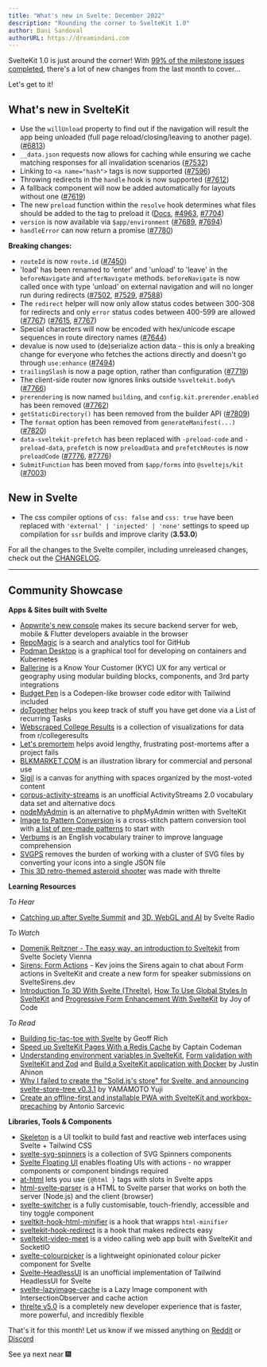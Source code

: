 ```yaml
---
title: "What's new in Svelte: December 2022"
description: "Rounding the corner to SvelteKit 1.0"
author: Dani Sandoval
authorURL: https://dreamindani.com
---
```


SvelteKit 1.0 is just around the corner! With [99% of the milestone issues completed](https://github.com/sveltejs/kit/milestone/2), there's a lot of new changes from the last month to cover...

Let's get to it!

## What's new in SvelteKit
- Use the `willUnload` property to find out if the navigation will result the app being unloaded (full page reload/closing/leaving to another page). ([#6813](https://github.com/sveltejs/kit/pull/6813))
- `__data.json` requests now allows for caching while ensuring we cache matching responses for all invalidation scenarios ([#7532](https://github.com/sveltejs/kit/pull/7532))
- Linking to `<a name="hash">` tags is now supported ([#7596](https://github.com/sveltejs/kit/pull/7596))
- Throwing redirects in the `handle` hook is now supported ([#7612](https://github.com/sveltejs/kit/pull/7612))
- A fallback component will now be added automatically for layouts without one ([#7619](https://github.com/sveltejs/kit/pull/7619))
- The new `preload` function within the `resolve` hook determines what files should be added to the <head> tag to preload it ([Docs](https://kit.svelte.dev/docs/hooks#server-hooks-handle), [#4963](https://github.com/sveltejs/kit/pull/4963), [#7704](https://github.com/sveltejs/kit/pull/7704))
- `version` is now available via `$app/environment` ([#7689](https://github.com/sveltejs/kit/pull/7689), [#7694](https://github.com/sveltejs/kit/pull/7694))
- `handleError` can now return a promise ([#7780](https://github.com/sveltejs/kit/pull/7780))


**Breaking changes:**
- `routeId` is now `route.id` ([#7450](https://github.com/sveltejs/kit/pull/7450))
- 'load' has been renamed to 'enter' and 'unload' to 'leave' in the `beforeNavigate` and `afterNavigate` methods. `beforeNavigate` is now called once with type 'unload' on external navigation and will no longer run during redirects ([#7502](https://github.com/sveltejs/kit/pull/7502), [#7529](https://github.com/sveltejs/kit/pull/7529), [#7588](https://github.com/sveltejs/kit/pull/7588))
- The `redirect` helper will now only allow status codes between 300-308 for redirects and only `error` status codes between 400-599 are allowed ([#7767](https://github.com/sveltejs/kit/pull/7767)) ([#7615](https://github.com/sveltejs/kit/pull/7615), [#7767](https://github.com/sveltejs/kit/pull/7767))
- Special characters will now be encoded with hex/unicode escape sequences in route directory names ([#7644](https://github.com/sveltejs/kit/pull/7644))
- devalue is now used to (de)serialize action data - this is only a breaking change for everyone who fetches the actions directly and doesn't go through `use:enhance` ([#7494](https://github.com/sveltejs/kit/pull/7494))
- `trailingSlash` is now a page option, rather than configuration ([#7719](https://github.com/sveltejs/kit/pull/7719))
- The client-side router now ignores links outside `%sveltekit.body%` ([#7766](https://github.com/sveltejs/kit/pull/7766))
- `prerendering` is now named `building`, and `config.kit.prerender.enabled` has been removed ([#7762](https://github.com/sveltejs/kit/pull/7762))
- `getStaticDirectory()` has been removed from the builder API ([#7809](https://github.com/sveltejs/kit/pull/7809))
- The `format` option has been removed from `generateManifest(...)` ([#7820](https://github.com/sveltejs/kit/pull/7820))
- `data-sveltekit-prefetch` has been replaced with `-preload-code` and `-preload-data`, `prefetch` is now `preloadData` and `prefetchRoutes` is now `preloadCode` ([#7776](https://github.com/sveltejs/kit/pull/7776), [#7776](https://github.com/sveltejs/kit/pull/7776))
- `SubmitFunction` has been moved from `$app/forms` into `@sveltejs/kit` ([#7003](https://github.com/sveltejs/kit/pull/7003))

## New in Svelte
- The css compiler options of `css: false` and `css: true` have been replaced with `'external' | 'injected' | 'none'` settings to speed up compilation for `ssr` builds and improve clarity (**3.53.0**)

For all the changes to the Svelte compiler, including unreleased changes, check out the [CHANGELOG](https://github.com/sveltejs/svelte/blob/master/CHANGELOG.md).

---

## Community Showcase

**Apps & Sites built with Svelte**
- [Appwrite's new console](https://github.com/appwrite/console) makes its secure backend server for web, mobile & Flutter developers avaiable in the browser
- [RepoMagic](https://www.repomagic.com/) is a search and analytics tool for GitHub
- [Podman Desktop](https://github.com/containers/podman-desktop) is a graphical tool for developing on containers and Kubernetes
- [Ballerine](https://github.com/ballerine-io/ballerine) is a Know Your Customer (KYC) UX for any vertical or geography using modular building blocks, components, and 3rd party integrations
- [Budget Pen](https://github.com/Nico-Mayer/budget_pen) is a Codepen-like browser code editor with Tailwind included
- [doTogether](https://github.com/SarcevicAntonio/doTogether) helps you keep track of stuff you have get done via a List of recurring Tasks
- [Webscraped College Results](https://www.redditcollegeresults.com/) is a collection of visualizations for data from r/collegeresults
- [Let's premortem](https://letspremortem.com/) helps avoid lengthy, frustrating post-mortems after a project fails
- [BLKMARKET.COM](https://beta.blkmarket.com/) is an illustration library for commercial and personal use
- [Sigil](https://sigilspace.com/) is a canvas for anything with spaces organized by the most-voted content
- [corpus-activity-streams](https://github.com/ryanatkn/corpus-activity-streams) is an unofficial ActivityStreams 2.0 vocabulary data set and alternative docs 
- [nodeMyAdmin](https://github.com/Andrea055/nodeMyAdmin) is an alternative to phpMyAdmin written with SvelteKit
- [Image to Pattern Conversion](https://www.thread-bare.com/convert) is a cross-stitch pattern conversion tool with [a list of pre-made patterns](https://www.thread-bare.com/store) to start with
- [Verbums](https://verbums.vdoc.dev/) is an English vocabulary trainer to improve language comprehension
- [SVGPS](https://svgps.app/) removes the burden of working with a cluster of SVG files by converting your icons into a single JSON file
- [This 3D retro-themed asteroid shooter](https://photon-alexwarnes.vercel.app/showcase/asteroids) was made with threlte


**Learning Resources**

_To Hear_
- [Catching up after Svelte Summit](https://www.svelteradio.com/episodes/catching-up) and [3D, WebGL and AI](https://www.svelteradio.com/episodes/3d-webgl-and-ai) by Svelte Radio

_To Watch_
- [Domenik Reitzner - The easy way, an introduction to Sveltekit](https://www.youtube.com/watch?v=t-LKRrNedps) from Svelte Society Vienna
- [Sirens: Form Actions](https://www.youtube.com/watch?v=2OISk5-EHek) - Kev joins the Sirens again to chat about Form actions in SvelteKit and create a new form for speaker submissions on SvelteSirens.dev
- [Introduction To 3D With Svelte (Threlte)](https://www.youtube.com/watch?v=89LYeHOncVk), [How To Use Global Styles In SvelteKit](https://www.youtube.com/watch?v=jHSwChkx3TQ) and [Progressive Form Enhancement With SvelteKit](https://www.youtube.com/watch?v=6pv70d7i-3Q) by Joy of Code

_To Read_
- [Building tic-tac-toe with Svelte](https://geoffrich.net/posts/tic-tac-toe/) by Geoff Rich
- [Speed up SvelteKit Pages With a Redis Cache](https://www.captaincodeman.com/speed-up-sveltekit-pages-with-a-redis-cache) by Captain Codeman
- [Understanding environment variables in SvelteKit](https://www.okupter.com/blog/environment-variables-in-sveltekit), [Form validation with SvelteKit and Zod](https://www.okupter.com/blog/sveltekit-form-validation-with-zod) and [Build a SvelteKit application with Docker](https://www.okupter.com/blog/build-a-sveltekit-application-with-docker) by Justin Ahinon
- [Why I failed to create the "Solid.js's store" for Svelte, and announcing svelte-store-tree v0.3.1](https://dev.to/igrep/why-i-failed-to-create-the-solidjss-store-for-svelte-and-announcing-svelte-store-tree-v031-1am2) by YAMAMOTO Yuji
- [Create an offline-first and installable PWA with SvelteKit and workbox-precaching](https://www.sarcevic.dev/offline-first-installable-pwa-sveltekit-workbox-precaching) by Antonio Sarcevic



**Libraries, Tools & Components**
- [Skeleton](https://www.skeleton.dev/) is a UI toolkit to build fast and reactive web interfaces using Svelte + Tailwind CSS
- [svelte-svg-spinners](https://github.com/luluvia/svelte-svg-spinners) is a collection of SVG Spinners components
- [Svelte Floating UI](https://github.com/fedorovvvv/svelte-floating-ui) enables floating UIs with actions - no wrapper components or component bindings required
- [at-html](https://github.com/micha-lmxt/at-html) lets you use `{@html }` tags with slots in Svelte apps
- [html-svelte-parser](https://github.com/PatrickG/html-svelte-parser) is a HTML to Svelte parser that works on both the server (Node.js) and the client (browser)
- [svelte-switcher](https://github.com/rohitpotato/svelte-switcher) is a fully customisable, touch-friendly, accessible and tiny toggle component
- [sveltkit-hook-html-minifier](https://www.npmjs.com/package/@svackages/sveltkit-hook-html-minifier) is a hook that wrapps `html-minifier`
- [sveltekit-hook-redirect](https://www.npmjs.com/package/@svackages/sveltekit-hook-redirect) is a hook that makes redirects easy
- [sveltekit-video-meet](https://github.com/harshmangalam/sveltekit-video-meet) is a video calling web app built with SvelteKit and SocketIO
- [svelte-colourpicker](https://www.npmjs.com/package/svelte-colourpicker) is a lightweight opinionated colour picker component for Svelte
- [Svelte-HeadlessUI](https://captaincodeman.github.io/svelte-headlessui/) is an unofficial implementation of Tailwind HeadlessUI for Svelte
- [svelte-lazyimage-cache](https://github.com/binsarjr/svelte-lazyimage-cache) is a Lazy Image component with IntersectionObserver and cache action
- [threlte v5.0](https://www.reddit.com/r/sveltejs/comments/ywit18/threlte_v50_is_here_a_completely_new_developer/) is a completely new developer experience that is faster, more powerful, and incredibly flexible


That's it for this month! Let us know if we missed anything on [Reddit](https://www.reddit.com/r/sveltejs/) or [Discord](https://discord.gg/svelte)

See ya next near 🎆
